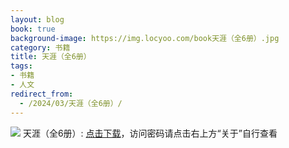 ```yaml
---
layout: blog
book: true
background-image: https://img.locyoo.com/book天涯（全6册）.jpg
category: 书籍
title: 天涯（全6册）
tags:
- 书籍
- 人文
redirect_from:
  - /2024/03/天涯（全6册）/
---
```

![](https://img.locyoo.com/book天涯（全6册）.jpg)
天涯（全6册）: <a name = "ref1" href="https://url18.ctfile.com/f/50983618-1439916370-3ed1c1?p=3619">点击下载</a>，访问密码请点击右上方“关于”自行查看